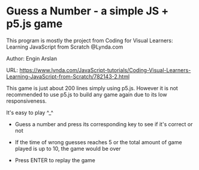 # Guess a Number - a simple JS + p5.js game

This program is mostly the project from Coding for Visual Learners: Learning JavaScript from Scratch @Lynda.com

Author: Engin Arslan

URL: https://www.lynda.com/JavaScript-tutorials/Coding-Visual-Learners-Learning-JavaScript-from-Scratch/782143-2.html

This game is just about 200 lines simply using p5.js. However it is not recommended to use p5.js to build any game again due to its low responsiveness.

It's easy to play ^_^

- Guess a number and press its corresponding key to see if it's correct or not

- If the time of wrong guesses reaches 5 or the total amount of game played is up to 10, the game would be over

- Press ENTER to replay the game
